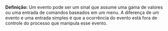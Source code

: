 **Definição:** Um evento pode ser um sinal que assume uma gama de valores ou uma entrada de comandos baseados em um menu. A diferença de um evento e uma entrada simples é que a ocorrência do evento está fora de controle do processo que manipula esse evento. 